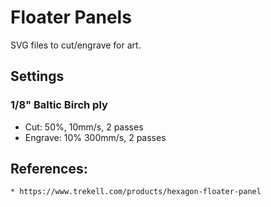 # Floater Panels

SVG files to cut/engrave for art.

## Settings

### 1/8" Baltic Birch ply

* Cut: 50%, 10mm/s, 2 passes
* Engrave: 10% 300mm/s, 2 passes 

## References:

    * https://www.trekell.com/products/hexagon-floater-panel
